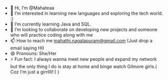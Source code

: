 - 👋 Hi, I’m @Mahateaa
- 👀 I’m interested in learning new languages and exploring the tech world. :)
- 🌱 I’m currently learning Java and SQL.
- 💞️ I’m looking to collaborate on developing new projects and someone who will practice coding along with me
- 📫 How to reach me mahathi.nagalapuram@gmail.com (Just drop a email saying HI)
- 😄 Pronouns: She/Her
- ⚡ Fun fact: I always wanna meet new people and expand my network but the only thing I do is stay at home and binge watch Gilmore girls.( Coz I'm just a girrllll!:) )

<!---
Mahateaa/Mahateaa is a ✨ special ✨ repository because its `README.md` (this file) appears on your GitHub profile.
You can click the Preview link to take a look at your changes.
--->
